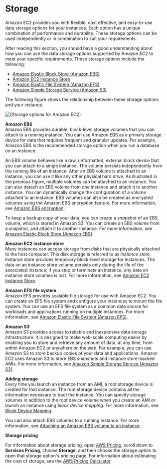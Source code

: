 # Storage<a name="Storage"></a>

Amazon EC2 provides you with flexible, cost effective, and easy\-to\-use data storage options for your instances\. Each option has a unique combination of performance and durability\. These storage options can be used independently or in combination to suit your requirements\.

After reading this section, you should have a good understanding about how you can use the data storage options supported by Amazon EC2 to meet your specific requirements\. These storage options include the following:
+ [Amazon Elastic Block Store \(Amazon EBS\)](AmazonEBS.md)
+ [Amazon EC2 Instance Store](InstanceStorage.md)
+ [Amazon Elastic File System \(Amazon EFS\)](AmazonEFS.md)
+ [Amazon Simple Storage Service \(Amazon S3\)](AmazonS3.md)

The following figure shows the relationship between these storage options and your instance\.

![\[Storage options for Amazon EC2\]](http://docs.aws.amazon.com/AWSEC2/latest/UserGuide/images/architecture_storage.png)

**Amazon EBS**  
Amazon EBS provides durable, block\-level storage volumes that you can attach to a running instance\. You can use Amazon EBS as a primary storage device for data that requires frequent and granular updates\. For example, Amazon EBS is the recommended storage option when you run a database on an instance\.

An EBS volume behaves like a raw, unformatted, external block device that you can attach to a single instance\. The volume persists independently from the running life of an instance\. After an EBS volume is attached to an instance, you can use it like any other physical hard drive\. As illustrated in the previous figure, multiple volumes can be attached to an instance\. You can also detach an EBS volume from one instance and attach it to another instance\. You can dynamically change the configuration of a volume attached to an instance\. EBS volumes can also be created as encrypted volumes using the Amazon EBS encryption feature\. For more information, see [Amazon EBS encryption](EBSEncryption.md)\.

To keep a backup copy of your data, you can create a *snapshot* of an EBS volume, which is stored in Amazon S3\. You can create an EBS volume from a snapshot, and attach it to another instance\. For more information, see [Amazon Elastic Block Store \(Amazon EBS\)](AmazonEBS.md)\.

**Amazon EC2 instance store**  
Many instances can access storage from disks that are physically attached to the host computer\. This disk storage is referred to as *instance store*\. Instance store provides temporary block\-level storage for instances\. The data on an instance store volume persists only during the life of the associated instance; if you stop or terminate an instance, any data on instance store volumes is lost\. For more information, see [Amazon EC2 Instance Store](InstanceStorage.md)\.

**Amazon EFS file system**  
Amazon EFS provides scalable file storage for use with Amazon EC2\. You can create an EFS file system and configure your instances to mount the file system\. You can use an EFS file system as a common data source for workloads and applications running on multiple instances\. For more information, see [Amazon Elastic File System \(Amazon EFS\)](AmazonEFS.md)\.

**Amazon S3**  
Amazon S3 provides access to reliable and inexpensive data storage infrastructure\. It is designed to make web\-scale computing easier by enabling you to store and retrieve any amount of data, at any time, from within Amazon EC2 or anywhere on the web\. For example, you can use Amazon S3 to store backup copies of your data and applications\. Amazon EC2 uses Amazon S3 to store EBS snapshots and instance store\-backed AMIs\. For more information, see [Amazon Simple Storage Service \(Amazon S3\)](AmazonS3.md)\.

**Adding storage**  
Every time you launch an instance from an AMI, a root storage device is created for that instance\. The root storage device contains all the information necessary to boot the instance\. You can specify storage volumes in addition to the root device volume when you create an AMI or launch an instance using *block device mapping*\. For more information, see [Block Device Mapping](block-device-mapping-concepts.md)\.

You can also attach EBS volumes to a running instance\. For more information, see [Attaching an Amazon EBS volume to an instance](ebs-attaching-volume.md)\.

**Storage pricing**

For information about storage pricing, open [AWS Pricing](https://aws.amazon.com/pricing/), scroll down to **Services Pricing**, choose **Storage**, and then choose the storage option to open that storage option's pricing page\. For information about estimating the cost of storage, see the [AWS Pricing Calculator](https://calculator.aws/#/)\.